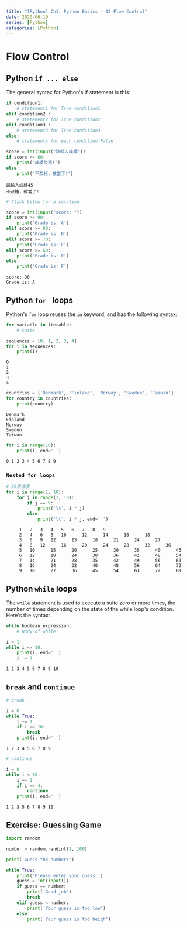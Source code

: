 ```yaml
---
title: "[Python] Ch1: Python Basics - 02 Flow Control"
date: 2020-06-10
series: [Python]
categories: [Python]
---
```


# Flow Control

## Python `if ... else`

The general syntax for Python's if statement is this:

```python
if condition1:
    # statement1 for True condition1
elif condition2 :
    # statement2 for True condition2
elif condition3 :
    # statement3 for True condition3
else:
    # statements for each condition False
```

```python
score = int(input("請輸入成績"))
if score >= 60:
    print("成績及格!")
else:
    print("不及格，被當了!")
```

    請輸入成績45
    不及格，被當了!

```python
# Click below for a solution

score = int(input("score: "))
if score >= 90:
    print('Grade is: A')
elif score >= 80:
    print('Grade is: B')
elif score >= 70:
    print('Grade is: C')
elif score >= 60:
    print('Grade is: D')
else:
    print('Grade is: F')
```

    score: 90
    Grade is: A

## Python `for ` loops

Python's `for` loop reuses the `in` keyword, and has the following syntax:

```python
for variable in iterable:
    # suite
```

```python
sequences = [0, 1, 2, 3, 4]
for i in sequences:
    print(i)
```

    0
    1
    2
    3
    4

```python
countries = ['Denmark', 'Finland', 'Norway', 'Sweden', 'Taiwan']
for country in countries:
    print(country)
```

    Denmark
    Finland
    Norway
    Sweden
    Taiwan

```python
for i in range(10):
    print(i, end=' ')
```

    0 1 2 3 4 5 6 7 8 9

### `Nested for loops`

```python
# 99乘法表
for i in range(1, 10):
    for j in range(1, 10):
        if j == 9:
            print('\t', i * j)
        else:
            print('\t', i * j, end=' ')
```

    	 1 	 2 	 3 	 4 	 5 	 6 	 7 	 8 	 9
    	 2 	 4 	 6 	 8 	 10 	 12 	 14 	 16 	 18
    	 3 	 6 	 9 	 12 	 15 	 18 	 21 	 24 	 27
    	 4 	 8 	 12 	 16 	 20 	 24 	 28 	 32 	 36
    	 5 	 10 	 15 	 20 	 25 	 30 	 35 	 40 	 45
    	 6 	 12 	 18 	 24 	 30 	 36 	 42 	 48 	 54
    	 7 	 14 	 21 	 28 	 35 	 42 	 49 	 56 	 63
    	 8 	 16 	 24 	 32 	 40 	 48 	 56 	 64 	 72
    	 9 	 18 	 27 	 36 	 45 	 54 	 63 	 72 	 81

## Python `while` loops

The `while` statement is used to execute a suite zero or more times,
the number of times depending on the state of the while loop's condition.
Here's the syntax:

```python
while boolean_expression:
    # Body of while
```

```python
i = 1
while i <= 10:
    print(i, end=' ')
    i += 1
```

    1 2 3 4 5 6 7 8 9 10

## `break` and `continue`

```python
# break

i = 0
while True:
    i += 1
    if i == 10:
        break
    print(i, end=' ')

```

    1 2 3 4 5 6 7 8 9

```python
# continue

i = 0
while i < 10:
    i += 1
    if i == 4:
        continue
    print(i, end=' ')
```

    1 2 3 5 6 7 8 9 10

## Exercise: Guessing Game

```python
import random

number = random.randint(1, 100)

print('Guess the number!')

while True:
    print('Please enter your guess:')
    guess = int(input())
    if guess == number:
        print('Good job')
        break
    elif guess < number:
        print('Your guess is too low')
    else:
        print('Your guess is too heigh')
```
